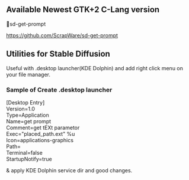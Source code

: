 ## Available Newest GTK+2 C-Lang version

🐣sd-get-prompt

https://github.com/ScrapWare/sd-get-prompt

## Utilities for Stable Diffusion

Useful with .desktop launcher(KDE Dolphin) and add right click menu on your file manager.

### Sample of Create .desktop launcher

[Desktop Entry]  
Version=1.0  
Type=Application  
Name=get prompt  
Comment=get tEXt parametor  
Exec="placed_path.ext" %u  
Icon=applications-graphics  
Path=  
Terminal=false  
StartupNotify=true  

& apply KDE Dolphin service dir and good changes.

